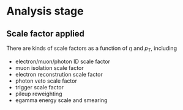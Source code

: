 # Analysis stage

## Scale factor applied

There are kinds of scale factors as a function of $\eta$ and $p_{T}$, including
- electron/muon/photon ID scale factor
- muon isolation scale factor
- electron reconstrution scale factor
- photon veto scale factor
- trigger scale factor
- pileup reweighting
- egamma energy scale and smearing

